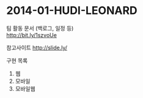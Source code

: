 2014-01-HUDI-LEONARD
====================
팀 활동 문서 (백로그, 일정 등)<br>
http://bit.ly/1szvoUe

참고사이트
http://slide.ly/

구현 목록
1. 웹
2. 모바일
3. 모바일웹
